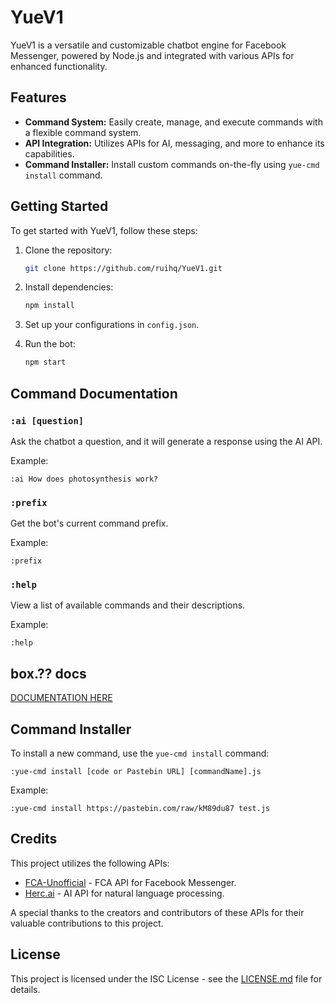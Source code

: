 # YueV1

YueV1 is a versatile and customizable chatbot engine for Facebook Messenger, powered by Node.js and integrated with various APIs for enhanced functionality.

## Features

- **Command System:** Easily create, manage, and execute commands with a flexible command system.
- **API Integration:** Utilizes APIs for AI, messaging, and more to enhance its capabilities.
- **Command Installer:** Install custom commands on-the-fly using `yue-cmd install` command.

## Getting Started

To get started with YueV1, follow these steps:

1. Clone the repository:
   ```bash
   git clone https://github.com/ruihq/YueV1.git
   ```

2. Install dependencies:
   ```bash
   npm install
   ```

3. Set up your configurations in `config.json`.

4. Run the bot:
   ```bash
   npm start
   ```

## Command Documentation

### `:ai [question]`

Ask the chatbot a question, and it will generate a response using the AI API.

Example:
```
:ai How does photosynthesis work?
```

### `:prefix`

Get the bot's current command prefix.

Example:
```
:prefix
```

### `:help`

View a list of available commands and their descriptions.

Example:
```
:help
```

## box.?? docs
<a href="box-function.md">DOCUMENTATION HERE</a>

## Command Installer

To install a new command, use the `yue-cmd install` command:

```
:yue-cmd install [code or Pastebin URL] [commandName].js
```

Example:
```
:yue-cmd install https://pastebin.com/raw/kM89du87 test.js
```

## Credits

This project utilizes the following APIs:

- [FCA-Unofficial](https://github.com/VangBanLaNhat/fca-unofficial) - FCA API for Facebook Messenger.
- [Herc.ai](https://github.com/Bes-js/herc.ai) - AI API for natural language processing.

A special thanks to the creators and contributors of these APIs for their valuable contributions to this project.

## License

This project is licensed under the ISC License - see the [LICENSE.md](LICENSE.md) file for details.
